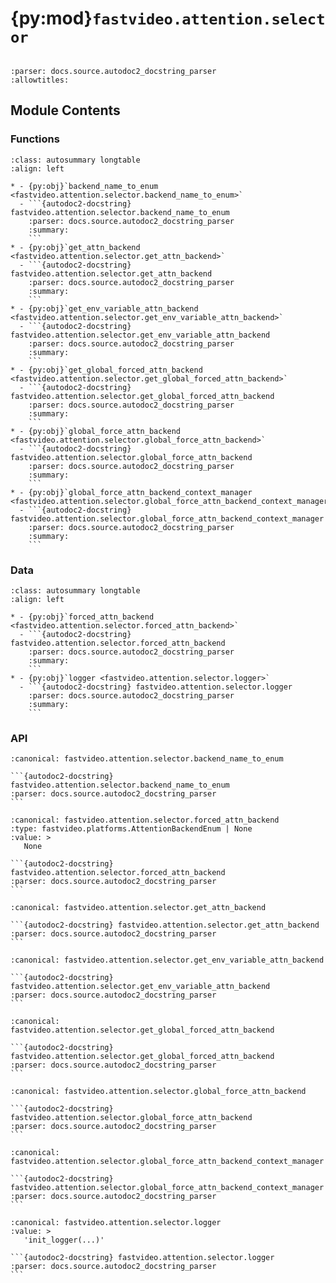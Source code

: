 # {py:mod}`fastvideo.attention.selector`

```{py:module} fastvideo.attention.selector
```

```{autodoc2-docstring} fastvideo.attention.selector
:parser: docs.source.autodoc2_docstring_parser
:allowtitles:
```

## Module Contents

### Functions

````{list-table}
:class: autosummary longtable
:align: left

* - {py:obj}`backend_name_to_enum <fastvideo.attention.selector.backend_name_to_enum>`
  - ```{autodoc2-docstring} fastvideo.attention.selector.backend_name_to_enum
    :parser: docs.source.autodoc2_docstring_parser
    :summary:
    ```
* - {py:obj}`get_attn_backend <fastvideo.attention.selector.get_attn_backend>`
  - ```{autodoc2-docstring} fastvideo.attention.selector.get_attn_backend
    :parser: docs.source.autodoc2_docstring_parser
    :summary:
    ```
* - {py:obj}`get_env_variable_attn_backend <fastvideo.attention.selector.get_env_variable_attn_backend>`
  - ```{autodoc2-docstring} fastvideo.attention.selector.get_env_variable_attn_backend
    :parser: docs.source.autodoc2_docstring_parser
    :summary:
    ```
* - {py:obj}`get_global_forced_attn_backend <fastvideo.attention.selector.get_global_forced_attn_backend>`
  - ```{autodoc2-docstring} fastvideo.attention.selector.get_global_forced_attn_backend
    :parser: docs.source.autodoc2_docstring_parser
    :summary:
    ```
* - {py:obj}`global_force_attn_backend <fastvideo.attention.selector.global_force_attn_backend>`
  - ```{autodoc2-docstring} fastvideo.attention.selector.global_force_attn_backend
    :parser: docs.source.autodoc2_docstring_parser
    :summary:
    ```
* - {py:obj}`global_force_attn_backend_context_manager <fastvideo.attention.selector.global_force_attn_backend_context_manager>`
  - ```{autodoc2-docstring} fastvideo.attention.selector.global_force_attn_backend_context_manager
    :parser: docs.source.autodoc2_docstring_parser
    :summary:
    ```
````

### Data

````{list-table}
:class: autosummary longtable
:align: left

* - {py:obj}`forced_attn_backend <fastvideo.attention.selector.forced_attn_backend>`
  - ```{autodoc2-docstring} fastvideo.attention.selector.forced_attn_backend
    :parser: docs.source.autodoc2_docstring_parser
    :summary:
    ```
* - {py:obj}`logger <fastvideo.attention.selector.logger>`
  - ```{autodoc2-docstring} fastvideo.attention.selector.logger
    :parser: docs.source.autodoc2_docstring_parser
    :summary:
    ```
````

### API

````{py:function} backend_name_to_enum(backend_name: str) -> fastvideo.platforms.AttentionBackendEnum | None
:canonical: fastvideo.attention.selector.backend_name_to_enum

```{autodoc2-docstring} fastvideo.attention.selector.backend_name_to_enum
:parser: docs.source.autodoc2_docstring_parser
```
````

````{py:data} forced_attn_backend
:canonical: fastvideo.attention.selector.forced_attn_backend
:type: fastvideo.platforms.AttentionBackendEnum | None
:value: >
   None

```{autodoc2-docstring} fastvideo.attention.selector.forced_attn_backend
:parser: docs.source.autodoc2_docstring_parser
```

````

````{py:function} get_attn_backend(head_size: int, dtype: torch.dtype, supported_attention_backends: tuple[fastvideo.platforms.AttentionBackendEnum, ...] | None = None) -> type[fastvideo.attention.backends.abstract.AttentionBackend]
:canonical: fastvideo.attention.selector.get_attn_backend

```{autodoc2-docstring} fastvideo.attention.selector.get_attn_backend
:parser: docs.source.autodoc2_docstring_parser
```
````

````{py:function} get_env_variable_attn_backend() -> fastvideo.platforms.AttentionBackendEnum | None
:canonical: fastvideo.attention.selector.get_env_variable_attn_backend

```{autodoc2-docstring} fastvideo.attention.selector.get_env_variable_attn_backend
:parser: docs.source.autodoc2_docstring_parser
```
````

````{py:function} get_global_forced_attn_backend() -> fastvideo.platforms.AttentionBackendEnum | None
:canonical: fastvideo.attention.selector.get_global_forced_attn_backend

```{autodoc2-docstring} fastvideo.attention.selector.get_global_forced_attn_backend
:parser: docs.source.autodoc2_docstring_parser
```
````

````{py:function} global_force_attn_backend(attn_backend: fastvideo.platforms.AttentionBackendEnum | None) -> None
:canonical: fastvideo.attention.selector.global_force_attn_backend

```{autodoc2-docstring} fastvideo.attention.selector.global_force_attn_backend
:parser: docs.source.autodoc2_docstring_parser
```
````

````{py:function} global_force_attn_backend_context_manager(attn_backend: fastvideo.platforms.AttentionBackendEnum) -> collections.abc.Generator[None, None, None]
:canonical: fastvideo.attention.selector.global_force_attn_backend_context_manager

```{autodoc2-docstring} fastvideo.attention.selector.global_force_attn_backend_context_manager
:parser: docs.source.autodoc2_docstring_parser
```
````

````{py:data} logger
:canonical: fastvideo.attention.selector.logger
:value: >
   'init_logger(...)'

```{autodoc2-docstring} fastvideo.attention.selector.logger
:parser: docs.source.autodoc2_docstring_parser
```

````
